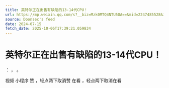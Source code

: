 ```yaml
---
title: 英特尔正在出售有缺陷的13-14代CPU！
url: https://mp.weixin.qq.com/s?__biz=Mzk0MTQ4NTU5OA==&mid=2247485528&idx=1&sn=29ccb22c5c6fd3d674da2070a96e07b1
source: Doonsec's feed
date: 2024-07-15
fetch_date: 2025-10-06T17:39:21.059834
---
```


# 英特尔正在出售有缺陷的13-14代CPU！

：
，
。

视频
小程序
赞
，轻点两下取消赞
在看
，轻点两下取消在看